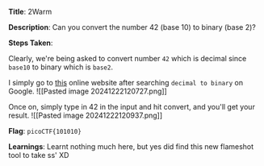 
**Title**: 2Warm

**Description**: Can you convert the number 42 (base 10) to binary (base 2)?

**Steps Taken**:

Clearly, we're being asked to convert number `42` which is decimal since `base10` to binary which is `base2`.

I simply go to [this](https://www.rapidtables.com/convert/number/decimal-to-binary.html) online website after searching `decimal to binary` on Google.
![[Pasted image 20241222120727.png]]

Once on, simply type in 42 in the input and hit convert, and you'll get your result.
![[Pasted image 20241222120937.png]]


**Flag**: `picoCTF{101010}`

**Learnings**:
Learnt nothing much here, but yes did find this new flameshot tool to take ss' XD